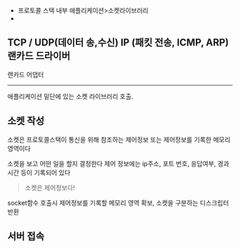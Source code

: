 - 프로토콜 스택 내부
애플리케이션>소켓라이브러리
-
TCP / UDP(데이터 송,수신)
IP (패킷 전송, ICMP, ARP)
랜카드 드라이버
-
랜카드 어댑터

---

애플리케이션 밑단에 있는 소켓 라이브러리 호출.

## 소켓 작성
소켓은 프로토콜스택이 통신을 위해 참조하는 제어정보 또는 제어정보를 기록한 메모리영역이다

소켓을 보고 어떤 일을 할지 결정한다
제어 정보에는 ip주소, 포트 번호, 응답여부, 경과시간 등이 기록되어 있다

> 소켓은 제어정보다!

socket함수 호출시
제어정보를 기록할 메모리 영역 확보, 소켓을 구분하는 디스크립터 반환

## 서버 접속
